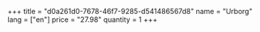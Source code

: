 +++
title = "d0a261d0-7678-46f7-9285-d541486567d8"
name = "Urborg"
lang = ["en"]
price = "27.98"
quantity = 1
+++
